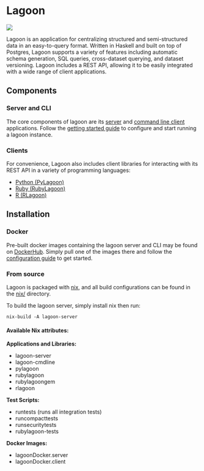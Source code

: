 # Lagoon

![](https://github.com/tweag/lagoon/workflows/master/badge.svg)

Lagoon is an application for centralizing structured and semi-structured data in an easy-to-query format. Written in Haskell 
and built on top of Postgres, Lagoon supports a variety of features including automatic schema generation, SQL queries, 
cross-dataset querying, and dataset versioning. Lagoon includes a REST API, allowing it to be easily integrated with a 
wide range of client applications. 

## Components

### Server and CLI

The core components of lagoon are its [server](server) and [command line client](clients/cmdline) applications. Follow the [getting started guide](docs/GETTING_STARTED.md) to 
configure and start running a lagoon instance.


### Clients

For convenience, Lagoon also includes client libraries for interacting with its REST API in a variety of programming languages:

  * [Python (PyLagoon)](clients/PyLagoon)
  * [Ruby (RubyLagoon)](clients/RubyLagoon)
  * [R (RLagoon)](clients/RLagoon)

## Installation

### Docker

Pre-built docker images containing the lagoon server and CLI may be found on [DockerHub](TODO). Simply pull one of the images there and follow the [configuration guide](docs/CONFIG.md) to get started.

### From source

Lagoon is packaged with [nix](https://nixos.org/download.html), and all build configurations can be found in the [nix/](nix) directory.

To build the lagoon server, simply install nix then run:

    nix-build -A lagoon-server


#### Available Nix attributes:

**Applications and Libraries:**
  * lagoon-server
  * lagoon-cmdline
  * pylagoon
  * rubylagoon
  * rubylagoongem
  * rlagoon

**Test Scripts:**
  * runtests (runs all integration tests)
  * runcompacttests
  * runsecuritytests
  * rubylagoon-tests

**Docker Images:**
  * lagoonDocker.server
  * lagoonDocker.client
